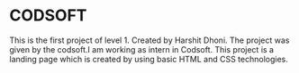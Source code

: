 # CODSOFT

This is the first project of level 1.
Created by Harshit Dhoni.
The project was given by the codsoft.I am working as intern in Codsoft.
This project is a landing page which is created by using basic HTML and CSS technologies.
